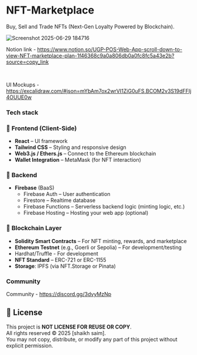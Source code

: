 
# NFT-Marketplace
Buy, Sell and Trade NFTs (Next-Gen Loyalty Powered by Blockchain).

![Screenshot 2025-06-29 184716](https://github.com/user-attachments/assets/f2a1d1b8-d6e1-4b52-acd4-a834feea1089)

Notion link - https://www.notion.so/UGP-POS-Web-App-scroll-down-to-view-NFT-marketplace-plan-1f46368c9a0a806db0a0fc8fc5a43e2b?source=copy_link

<br>

UI Mockups - https://excalidraw.com/#json=mYbAm7ox2wrVI1ZiG0uFS,BCOM2v3S19dFFIj4OUUE0w

### Tech stack

### 🔧 **Frontend (Client-Side)**

- **React** – UI framework
- **Tailwind CSS** – Styling and responsive design
- **Web3.js / Ethers.js** – Connect to the Ethereum blockchain
- **Wallet Integration** – MetaMask (for NFT interaction)

### 🔧 **Backend**

- **Firebase** (BaaS)
    - Firebase Auth – User authentication
    - Firestore – Realtime database
    - Firebase Functions – Serverless backend logic (minting logic, etc.)
    - Firebase Hosting – Hosting your web app (optional)

### 🔧 **Blockchain Layer**

- **Solidity Smart Contracts** – For NFT minting, rewards, and marketplace
- **Ethereum Testnet** (e.g., Goerli or Sepolia) – For development/testing
- Hardhat/Truffle - For development
- **NFT Standard** – ERC-721 or ERC-1155
- **Storage**: IPFS (via NFT.Storage or Pinata)

### Community 

  Community - https://discord.gg/3dvyMzNp

## 📄 License

This project is **NOT LICENSE FOR REUSE OR COPY**.  
All rights reserved © 2025 [shaikh saim].  
You may not copy, distribute, or modify any part of this project without explicit permission.
